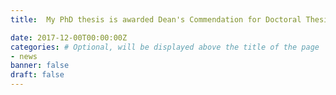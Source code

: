 ```yaml
---
title:  My PhD thesis is awarded Dean's Commendation for Doctoral Thesis Excellence.

date: 2017-12-00T00:00:00Z
categories: # Optional, will be displayed above the title of the page
- news
banner: false
draft: false
---
```

